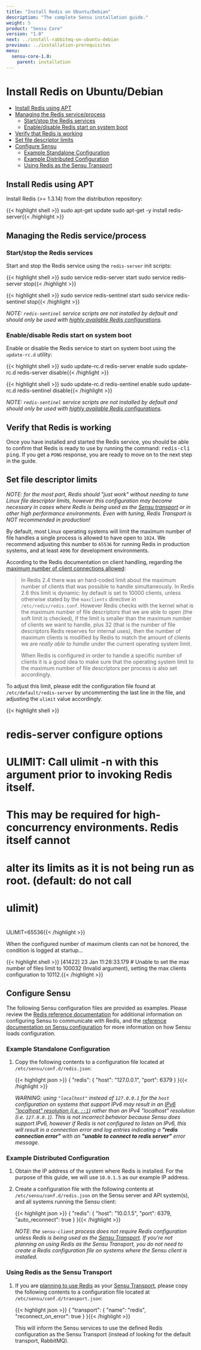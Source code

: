 ```yaml
---
title: "Install Redis on Ubuntu/Debian"
description: "The complete Sensu installation guide."
weight: 5
product: "Sensu Core"
version: "1.0"
next: ../install-rabbitmq-on-ubuntu-debian
previous: ../installation-prerequisites
menu:
  sensu-core-1.0:
    parent: installation
---
```


# Install Redis on Ubuntu/Debian

- [Install Redis using APT](#install-redis-using-apt)
- [Managing the Redis service/process](#manage-the-redis-service-process)
  - [Start/stop the Redis services](#startstop-the-redis-services)
  - [Enable/disable Redis start on system boot](#enabledisable-redis-start-on-system-boot)
- [Verify that Redis is working](#verify-that-redis-is-working)
- [Set file descriptor limits](#set-file-descriptor-limits)
- [Configure Sensu](#configure-sensu)
  - [Example Standalone Configuration](#example-standalone-configuration)
  - [Example Distributed Configuration](#example-distributed-configuration)
  - [Using Redis as the Sensu Transport](#using-redis-as-the-sensu-transport)

## Install Redis using APT

Install Redis (>= 1.3.14) from the distribution repository:

{{< highlight shell >}}
sudo apt-get update
sudo apt-get -y install redis-server{{< /highlight >}}

## Managing the Redis service/process

### Start/stop the Redis services

Start and stop the Redis service using the `redis-server` init scripts:

{{< highlight shell >}}
sudo service redis-server start
sudo service redis-server stop{{< /highlight >}}

{{< highlight shell >}}
sudo service redis-sentinel start
sudo service redis-sentinel stop{{< /highlight >}}

_NOTE: `redis-sentinel` service scripts are not installed by default and should
only be used with [highly available Redis configurations][7]._

### Enable/disable Redis start on system boot

Enable or disable the Redis service to start on system boot using the
`update-rc.d` utility:

{{< highlight shell >}}
sudo update-rc.d redis-server enable
sudo update-rc.d redis-server disable{{< /highlight >}}

{{< highlight shell >}}
sudo update-rc.d redis-sentinel enable
sudo update-rc.d redis-sentinel disable{{< /highlight >}}

_NOTE: `redis-sentinel` service scripts are not installed by default and should
only be used with [highly available Redis configurations][7]._

## Verify that Redis is working

Once you have installed and started the Redis service, you should be able to
confirm that Redis is ready to use by running the command:  <kbd>redis-cli
ping</kbd>. If you get a `PONG` response, you are ready to move on to the next
step in the guide.

## Set file descriptor limits

_NOTE: for the most part, Redis should "just work" without needing to tune Linux
file descriptor limits, however this configuration may become necessary in cases
where Redis is being used as the [Sensu transport][3] or in other high
performance environments. Even with tuning, Redis Transport is NOT recommended in production!_

By default, most Linux operating systems will limit the maximum number of file
handles a single process is allowed to have open to `1024`. We recommend
adjusting this number to `65536` for running Redis in production systems, and at
least `4096` for development environments.

According to the Redis documentation on client handling, regarding the [maximum
number of client connections allowed][6]:

> In Redis 2.4 there was an hard-coded limit about the maximum number of clients
  that was possible to handle simultaneously. In Redis 2.6 this limit is
  dynamic: by default is set to 10000 clients, unless otherwise stated by the
  `maxclients` directive in `/etc/redis/redis.conf`. However Redis checks with
  the kernel what is the maximum number of file descriptors that we are able to
  open (the soft limit is checked), if the limit is smaller than the maximum
  number of clients we want to handle, plus 32 (that is the number of file
  descriptors Redis reserves for internal uses), then the number of maximum
  clients is modified by Redis to match the amount of clients we are _really
  able to handle_ under the current operating system limit.
>
> When Redis is configured in order to handle a specific number of clients it is
  a good idea to make sure that the operating system limit to the maximum number
  of file descriptors per process is also set accordingly.

To adjust this limit, please edit the configuration file found at
`/etc/default/redis-server` by uncommenting the last line in the file, and
adjusting the `ulimit` value accordingly.

{{< highlight shell >}}
# redis-server configure options
#
# ULIMIT: Call ulimit -n with this argument prior to invoking Redis itself.
# This may be required for high-concurrency environments. Redis itself cannot
# alter its limits as it is not being run as root. (default: do not call
# ulimit)
#
ULIMIT=65536{{< /highlight >}}

When the configured number of maximum clients can not be honored, the condition
is logged at startup...

{{< highlight shell >}}
[41422] 23 Jan 11:28:33.179 # Unable to set the max number of files limit to 100032 (Invalid argument), setting the max clients configuration to 10112.{{< /highlight >}}

## Configure Sensu

The following Sensu configuration files are provided as examples. Please review
the [Redis reference documentation][1] for additional information on configuring
Sensu to communicate with Redis, and the [reference documentation on Sensu
configuration][2] for more information on how Sensu loads configuration.

### Example Standalone Configuration

1. Copy the following contents to a configuration file located at
   `/etc/sensu/conf.d/redis.json`:

   {{< highlight json >}}
   {
     "redis": {
       "host": "127.0.0.1",
       "port": 6379
     }
   }{{< /highlight >}}

   _WARNING: using `"localhost"` instead of `127.0.0.1` for the `host`
   configuration on systems that support IPv6 may result in an [IPv6 "localhost"
   resolution (i.e. `::1`)][5] rather than an IPv4 "localhost" resolution (i.e.
   `127.0.0.1`). This is not incorrect behavior because Sensu does support IPv6,
   however if Redis is not configured to listen on IPv6, this will result in a
   connection error and log entries indicating a **"redis connection error"**
   with an **"unable to connect to redis server"** error message._

### Example Distributed Configuration

1. Obtain the IP address of the system where Redis is installed. For the purpose
   of this guide, we will use `10.0.1.5` as our example IP address.

2. Create a configuration file  with the following contents at
   `/etc/sensu/conf.d/redis.json` on the Sensu server and API system(s), and all
   systems running the Sensu client:

   {{< highlight json >}}
   {
     "redis": {
       "host": "10.0.1.5",
       "port": 6379,
       "auto_reconnect": true
     }
   }{{< /highlight >}}

   _NOTE: the `sensu-client` process does not require Redis configuration
   unless Redis is being used as the [Sensu Transport][3]. If you're not
   planning on using Redis as the Sensu Transport, you do not need to create a
   Redis configuration file on systems where the Sensu client is installed._

### Using Redis as the Sensu Transport

1. If you are [planning to use Redis][4] as your [Sensu Transport][3], please
   copy the following contents to a configuration file located at
   `/etc/sensu/conf.d/transport.json`:

   {{< highlight json >}}
   {
     "transport": {
       "name": "redis",
       "reconnect_on_error": true
     }
   }{{< /highlight >}}

   This will inform the Sensu services to use the defined Redis configuration as
   the Sensu Transport (instead of looking for the default transport, RabbitMQ).

[1]:  ../../reference/redis
[2]:  ../../reference/configuration
[3]:  ../../reference/transport
[4]:  installation-prerequisites.html#selecting-a-transport
[5]:  https://en.wikipedia.org/wiki/IPv6_address#Local_addresses
[6]:  http://redis.io/topics/clients#maximum-number-of-clients
[7]:  ../../reference/redis/#redis-high-availability-configuration